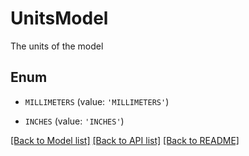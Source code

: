 # UnitsModel

The units of the model

## Enum

* `MILLIMETERS` (value: `'MILLIMETERS'`)

* `INCHES` (value: `'INCHES'`)

[[Back to Model list]](../README.md#documentation-for-models) [[Back to API list]](../README.md#documentation-for-api-endpoints) [[Back to README]](../README.md)


